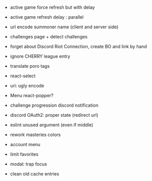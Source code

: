 - active game force refresh but with delay
- active game refresh delay : parallel
- url encode summoner name (client and server side)
- challenges page + detect challenges
- forget about Discord Riot Connection, create BO and link by hand

- ignore CHERRY league entry
- translate poro tags
- react-select
- uri: ugly encode
- Menu react-popper?
- challenge progression discord notification
- discord OAuth2: proper state (redirect url)
- eslint unused argument (even if middle)
- rework masteries colors
- account menu
- limit favorites
- modal: trap focus
- clean old cache entries
